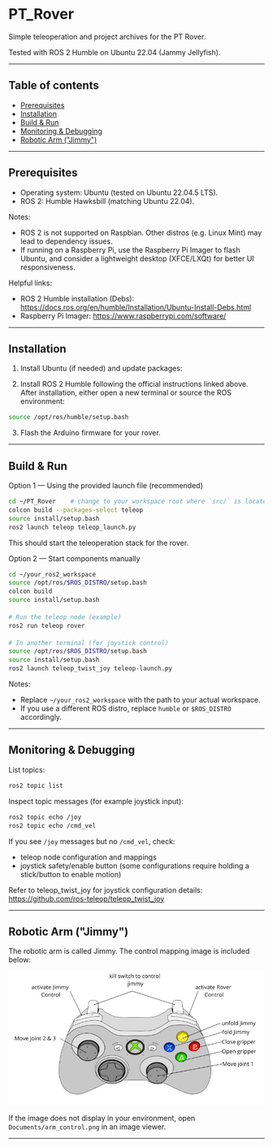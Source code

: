 # PT_Rover

Simple teleoperation and project archives for the PT Rover.

Tested with ROS 2 Humble on Ubuntu 22.04 (Jammy Jellyfish).

---

## Table of contents

- [Prerequisites](#prerequisites)
- [Installation](#installation)
- [Build & Run](#build--run)
- [Monitoring & Debugging](#monitoring--debugging)
- [Robotic Arm ("Jimmy")](#robotic-arm-jimmy)


---

## Prerequisites

- Operating system: Ubuntu (tested on Ubuntu 22.04.5 LTS).
- ROS 2: Humble Hawksbill (matching Ubuntu 22.04).

Notes:
- ROS 2 is not supported on Raspbian. Other distros (e.g. Linux Mint) may lead to dependency issues.
- If running on a Raspberry Pi, use the Raspberry Pi Imager to flash Ubuntu, and consider a lightweight desktop (XFCE/LXQt) for better UI responsiveness.

Helpful links:
- ROS 2 Humble installation (Debs): https://docs.ros.org/en/humble/Installation/Ubuntu-Install-Debs.html
- Raspberry Pi Imager: https://www.raspberrypi.com/software/

---

## Installation

1. Install Ubuntu (if needed) and update packages:


2. Install ROS 2 Humble following the official instructions linked above. After installation, either open a new terminal or source the ROS environment:

```bash
source /opt/ros/humble/setup.bash
```

3. Flash the Arduino firmware for your rover.

---

## Build & Run

Option 1 — Using the provided launch file (recommended)

```bash
cd ~/PT_Rover    # change to your workspace root where `src/` is located
colcon build --packages-select teleop
source install/setup.bash
ros2 launch teleop teleop_launch.py
```

This should start the teleoperation stack for the rover.

Option 2 — Start components manually

```bash
cd ~/your_ros2_workspace
source /opt/ros/$ROS_DISTRO/setup.bash
colcon build
source install/setup.bash

# Run the teleop node (example)
ros2 run teleop rover

# In another terminal (for joystick control)
source /opt/ros/$ROS_DISTRO/setup.bash
source install/setup.bash
ros2 launch teleop_twist_joy teleop-launch.py
```

Notes:
- Replace `~/your_ros2_workspace` with the path to your actual workspace.
- If you use a different ROS distro, replace `humble` or `$ROS_DISTRO` accordingly.

---

## Monitoring & Debugging

List topics:

```bash
ros2 topic list
```

Inspect topic messages (for example joystick input):

```bash
ros2 topic echo /joy
ros2 topic echo /cmd_vel
```

If you see `/joy` messages but no `/cmd_vel`, check:
- teleop node configuration and mappings
- joystick safety/enable button (some configurations require holding a stick/button to enable motion)

Refer to teleop_twist_joy for joystick configuration details: https://github.com/ros-teleop/teleop_twist_joy

---

## Robotic Arm ("Jimmy")

The robotic arm is called Jimmy. The control mapping image is included below:

![Arm control mapping](Documents/arm_control.png)

If the image does not display in your environment, open `Documents/arm_control.png` in an image viewer.

---


